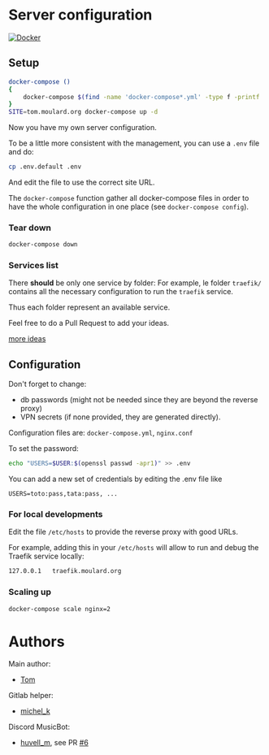 # Server configuration
[![Docker](https://github.com/tomMoulard/make-my-server/workflows/Docker/badge.svg)](https://github.com/tomMoulard/make-my-server/actions)

## Setup
```bash
docker-compose ()
{
    docker-compose $(find -name 'docker-compose*.yml' -type f -printf '%p\t%d\n'  2>/dev/null | sort -n -k2 | cut -f 1 | awk '{print "-f "$0}') $@
}
SITE=tom.moulard.org docker-compose up -d
```

Now you have my own server configuration.

To be a little more consistent with the management, you can use a `.env` file
and do:
```bash
cp .env.default .env
```

And edit the file to use the correct site URL.

The `docker-compose` function gather all docker-compose files in order to have
the whole configuration in one place (see `docker-compose config`).

### Tear down
```bash
docker-compose down
```

### Services list
There **should** be only one service by folder:
For example, le folder `traefik/` contains all the necessary configuration to
run the `traefik` service.

Thus each folder represent an available service.

Feel free to do a Pull Request to add your ideas.

[more ideas](https://github.com/awesome-selfhosted/awesome-selfhosted)

## Configuration
Don't forget to change:

 - db passwords (might not be needed since they are beyond the reverse proxy)
 - VPN secrets (if none provided, they are generated directly).

Configuration files are: `docker-compose.yml`, `nginx.conf`

To set the password:
```bash
echo "USERS=$USER:$(openssl passwd -apr1)" >> .env
```

You can add a new set of credentials by editing the .env file like
```env
USERS=toto:pass,tata:pass, ...
```

### For local developments
Edit the file `/etc/hosts` to provide the reverse proxy with good URLs.

For example, adding this in your `/etc/hosts` will allow to run and debug the
Traefik service locally:
```bash
127.0.0.1   traefik.moulard.org
```

### Scaling up
```bash
docker-compose scale nginx=2
```

# Authors
Main author:
 - [Tom](http://tom.moulard.org)

Gitlab helper:
 - [michel_k](mailto:thomas.michelot@epita.fr)

Discord MusicBot:
 - [huvell_m](mailto:martin.huvelle@epita.fr),
see PR [#6](https://github.com/tomMoulard/make-my-server/pull/6)


